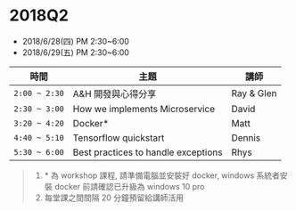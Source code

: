 # 2018Q2

- 2018/6/28(四) PM 2:30~6:00
- 2018/6/29(五) PM 2:30~6:00

| 時間 | 主題 | 講師 |
|-----|------|-----|
| `2:00 ~ 2:30` | A&H 開發與心得分享 | Ray & Glen | 
| `2:30 ~ 3:00` | How we implements Microservice | David | 
| `3:20 ~ 4:20` | Docker* | Matt | 
| `4:40 ~ 5:10` | Tensorflow quickstart | Dennis | 
| `5:30 ~ 6:00` | Best practices to handle exceptions | Rhys | 

> 1. \* 為 workshop 課程, 請準備電腦並安裝好 docker, windows 系統者安裝 docker 前請確認已升級為 windows 10 pro
> 2. 每堂課之間間隔 20 分鐘預留給講師活用
